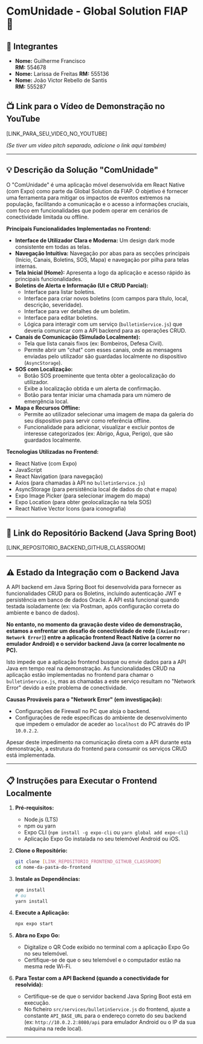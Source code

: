 #   ComUnidade - Global Solution FIAP 📱
## 👥 Integrantes

- **Nome:** Guilherme Francisco   
  **RM:** 554678 
- **Nome:** Larissa de Freitas
  **RM:** 555136
- **Nome:** João Victor Rebello de Santis  
  **RM:** 555287
## 📺 Link para o Vídeo de Demonstração no YouTube

[LINK_PARA_SEU_VIDEO_NO_YOUTUBE]

*(Se tiver um vídeo pitch separado, adicione o link aqui também)*

---

## 💡 Descrição da Solução "ComUnidade"

O "ComUnidade" é uma aplicação móvel desenvolvida em React Native (com Expo) como parte da Global Solution da FIAP. O objetivo é fornecer uma ferramenta para mitigar os impactos de eventos extremos na população, facilitando a comunicação e o acesso a informações cruciais, com foco em funcionalidades que podem operar em cenários de conectividade limitada ou offline.

**Principais Funcionalidades Implementadas no Frontend:**

* **Interface de Utilizador Clara e Moderna:** Um design dark mode consistente em todas as telas.
* **Navegação Intuitiva:** Navegação por abas para as secções principais (Início, Canais, Boletins, SOS, Mapa) e navegação por pilha para telas internas.
* **Tela Inicial (Home):** Apresenta a logo da aplicação e acesso rápido às principais funcionalidades.
* **Boletins de Alerta e Informação (UI e CRUD Parcial):**
    * Interface para listar boletins.
    * Interface para criar novos boletins (com campos para título, local, descrição, severidade).
    * Interface para ver detalhes de um boletim.
    * Interface para editar boletins.
    * Lógica para interagir com um serviço (`bulletinService.js`) que deveria comunicar com a API backend para as operações CRUD.
* **Canais de Comunicação (Simulado Localmente):**
    * Tela que lista canais fixos (ex: Bombeiros, Defesa Civil).
    * Permite abrir um "chat" com esses canais, onde as mensagens enviadas pelo utilizador são guardadas localmente no dispositivo (`AsyncStorage`).
* **SOS com Localização:**
    * Botão SOS proeminente que tenta obter a geolocalização do utilizador.
    * Exibe a localização obtida e um alerta de confirmação.
    * Botão para tentar iniciar uma chamada para um número de emergência local.
* **Mapa e Recursos Offline:**
    * Permite ao utilizador selecionar uma imagem de mapa da galeria do seu dispositivo para servir como referência offline.
    * Funcionalidade para adicionar, visualizar e excluir pontos de interesse categorizados (ex: Abrigo, Água, Perigo), que são guardados localmente.

**Tecnologias Utilizadas no Frontend:**

* React Native (com Expo)
* JavaScript
* React Navigation (para navegação)
* Axios (para chamadas à API no `bulletinService.js`)
* AsyncStorage (para persistência local de dados do chat e mapa)
* Expo Image Picker (para selecionar imagem do mapa)
* Expo Location (para obter geolocalização na tela SOS)
* React Native Vector Icons (para iconografia)

---

## 🔗 Link do Repositório Backend (Java Spring Boot)

[LINK_REPOSITORIO_BACKEND_GITHUB_CLASSROOM]

---

## ⚠️ Estado da Integração com o Backend Java

A API backend em Java Spring Boot foi desenvolvida para fornecer as funcionalidades CRUD para os Boletins, incluindo autenticação JWT e persistência em banco de dados Oracle. A API está funcional quando testada isoladamente (ex: via Postman, após configuração correta do ambiente e banco de dados).

**No entanto, no momento da gravação deste vídeo de demonstração, estamos a enfrentar um desafio de conectividade de rede (`[AxiosError: Network Error]`) entre a aplicação frontend React Native (a correr no emulador Android) e o servidor backend Java (a correr localmente no PC).**

Isto impede que a aplicação frontend busque ou envie dados para a API Java em tempo real na demonstração. As funcionalidades CRUD na aplicação estão implementadas no frontend para chamar o `bulletinService.js`, mas as chamadas a este serviço resultam no "Network Error" devido a este problema de conectividade.

**Causas Prováveis para o "Network Error" (em investigação):**
* Configurações de Firewall no PC que aloja o backend.
* Configurações de rede específicas do ambiente de desenvolvimento que impedem o emulador de aceder ao `localhost` do PC através do IP `10.0.2.2`.

Apesar deste impedimento na comunicação direta com a API durante esta demonstração, a estrutura do frontend para consumir os serviços CRUD está implementada.

---

## 📋 Instruções para Executar o Frontend Localmente

1.  **Pré-requisitos:**
    * Node.js (LTS)
    * npm ou yarn
    * Expo CLI (`npm install -g expo-cli` ou `yarn global add expo-cli`)
    * Aplicação Expo Go instalada no seu telemóvel Android ou iOS.

2.  **Clone o Repositório:**
    ```bash
    git clone [LINK_REPOSITORIO_FRONTEND_GITHUB_CLASSROOM]
    cd nome-da-pasta-do-frontend
    ```

3.  **Instale as Dependências:**
    ```bash
    npm install
    # ou
    yarn install
    ```

4.  **Execute a Aplicação:**
    ```bash
    npx expo start
    ```

5.  **Abra no Expo Go:**
    * Digitalize o QR Code exibido no terminal com a aplicação Expo Go no seu telemóvel.
    * Certifique-se de que o seu telemóvel e o computador estão na mesma rede Wi-Fi.

6.  **Para Testar com a API Backend (quando a conectividade for resolvida):**
    * Certifique-se de que o servidor backend Java Spring Boot está em execução.
    * No ficheiro `src/services/bulletinService.js` do frontend, ajuste a constante `API_BASE_URL` para o endereço correto do seu backend (ex: `http://10.0.2.2:8080/api` para emulador Android ou o IP da sua máquina na rede local).

---
